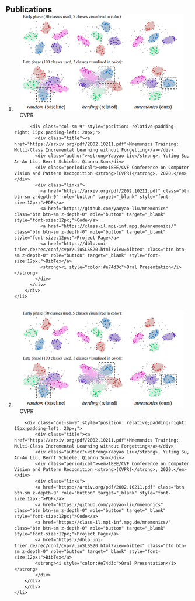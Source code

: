 <h2 id="publications" style="margin: 2px 0px -15px;">Publications</h2>

<div class="publications">
<ol class="bibliography">
    <li>
        <div class="pub-row">
          <div class="col-sm-3 abbr" style="position: relative;padding-right: 15px;padding-left: 15px;">
            <img src="assets/img/teaser_example.png" class="teaser img-fluid z-depth-1">
            <abbr class="badge">CVPR</abbr>
          </div>
        
          <div class="col-sm-9" style="position: relative;padding-right: 15px;padding-left: 20px;">
            <div class="title"><a href="https://arxiv.org/pdf/2002.10211.pdf">Mnemonics Training: Multi-Class Incremental Learning without Forgetting</a></div>
            <div class="author"><strong>Yaoyao Liu</strong>, Yuting Su, An-An Liu, Bernt Schiele, Qianru Sun</div>
            <div class="periodical"><em>IEEE/CVF Conference on Computer Vision and Pattern Recognition <strong>(CVPR)</strong>, 2020.</em></div>
            <div class="links">
              <a href="https://arxiv.org/pdf/2002.10211.pdf" class="btn btn-sm z-depth-0" role="button" target="_blank" style="font-size:12px;">PDF</a>
              <a href="https://github.com/yaoyao-liu/mnemonics" class="btn btn-sm z-depth-0" role="button" target="_blank" style="font-size:12px;">Code</a>
              <a href="https://class-il.mpi-inf.mpg.de/mnemonics/" class="btn btn-sm z-depth-0" role="button" target="_blank" style="font-size:12px;">Project Page</a>
              <a href="https://dblp.uni-trier.de/rec/conf/cvpr/LiuSLSS20.html?view=bibtex" class="btn btn-sm z-depth-0" role="button" target="_blank" style="font-size:12px;">BibTex</a>
              <strong><i style="color:#e74d3c">Oral Presentation</i></strong>
            </div>
          </div>
        </div>
    </li>
<br>
    <li>
        <div class="pub-row">
        <div class="col-sm-3 abbr" style="position: relative;padding-right: 15px;padding-left: 15px;">
            <img src="assets/img/teaser_example.png" class="teaser img-fluid z-depth-1">
            <abbr class="badge">CVPR</abbr>
        </div>
        
        <div class="col-sm-9" style="position: relative;padding-right: 15px;padding-left: 20px;">
            <div class="title"><a href="https://arxiv.org/pdf/2002.10211.pdf">Mnemonics Training: Multi-Class Incremental Learning without Forgetting</a></div>
            <div class="author"><strong>Yaoyao Liu</strong>, Yuting Su, An-An Liu, Bernt Schiele, Qianru Sun</div>
            <div class="periodical"><em>IEEE/CVF Conference on Computer Vision and Pattern Recognition <strong>(CVPR)</strong>, 2020.</em></div>
            <div class="links">
            <a href="https://arxiv.org/pdf/2002.10211.pdf" class="btn btn-sm z-depth-0" role="button" target="_blank" style="font-size:12px;">PDF</a>
            <a href="https://github.com/yaoyao-liu/mnemonics" class="btn btn-sm z-depth-0" role="button" target="_blank" style="font-size:12px;">Code</a>
            <a href="https://class-il.mpi-inf.mpg.de/mnemonics/" class="btn btn-sm z-depth-0" role="button" target="_blank" style="font-size:12px;">Project Page</a>
            <a href="https://dblp.uni-trier.de/rec/conf/cvpr/LiuSLSS20.html?view=bibtex" class="btn btn-sm z-depth-0" role="button" target="_blank" style="font-size:12px;">BibTex</a>
            <strong><i style="color:#e74d3c">Oral Presentation</i></strong>
            </div>
        </div>
        </div>
    </li>


</ol>
</div>
